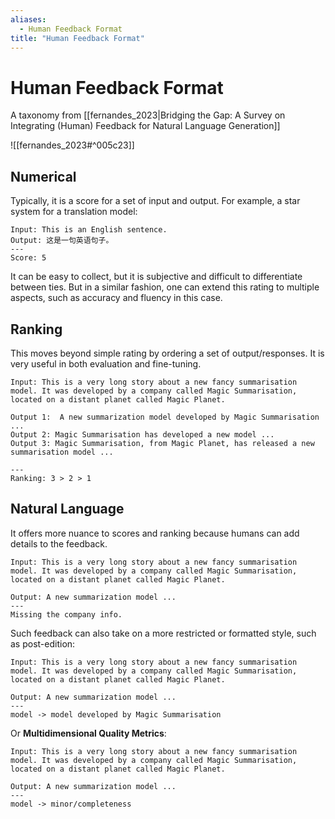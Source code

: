 ```yaml
---
aliases:
  - Human Feedback Format
title: "Human Feedback Format"
---
```


# Human Feedback Format
A taxonomy from [[fernandes_2023|Bridging the Gap: A Survey on Integrating (Human) Feedback for Natural Language Generation]]

![[fernandes_2023#^005c23]]

## Numerical
Typically, it is a score for a set of input and output. For example, a star system for a translation model:

```
Input: This is an English sentence.
Output: 这是一句英语句子。
---
Score: 5
```

It can be easy to collect, but it is subjective and difficult to differentiate between ties. But in a similar fashion, one can extend this rating to multiple aspects, such as accuracy and fluency in this case.
## Ranking
This moves beyond simple rating by ordering a set of output/responses. It is very useful in both evaluation and fine-tuning.
```
Input: This is a very long story about a new fancy summarisation model. It was developed by a company called Magic Summarisation, located on a distant planet called Magic Planet.

Output 1:  A new summarization model developed by Magic Summarisation ...
Output 2: Magic Summarisation has developed a new model ...
Output 3: Magic Summarisation, from Magic Planet, has released a new summarisation model ...

---
Ranking: 3 > 2 > 1
```

## Natural Language
It offers more nuance to scores and ranking because humans can add details to the feedback.

```
Input: This is a very long story about a new fancy summarisation model. It was developed by a company called Magic Summarisation, located on a distant planet called Magic Planet.

Output: A new summarization model ...
---
Missing the company info.
```

Such feedback can also take on a more restricted or formatted style, such as post-edition:

```
Input: This is a very long story about a new fancy summarisation model. It was developed by a company called Magic Summarisation, located on a distant planet called Magic Planet.

Output: A new summarization model ...
---
model -> model developed by Magic Summarisation
```

Or **Multidimensional Quality Metrics**:

```
Input: This is a very long story about a new fancy summarisation model. It was developed by a company called Magic Summarisation, located on a distant planet called Magic Planet.

Output: A new summarization model ...
---
model -> minor/completeness
```